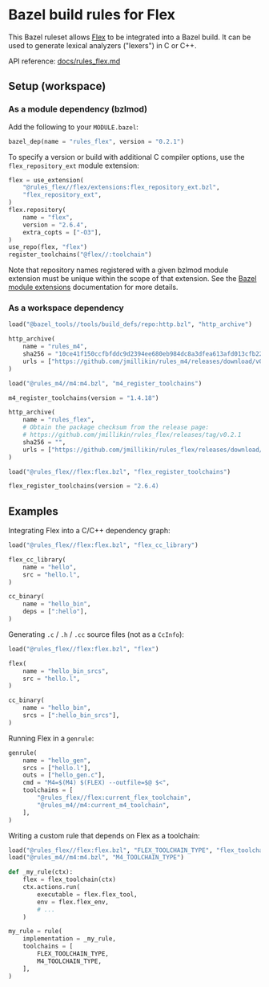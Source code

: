 # Bazel build rules for Flex

This Bazel ruleset allows [Flex] to be integrated into a Bazel build. It can
be used to generate lexical analyzers ("lexers") in C or C++.

API reference: [docs/rules_flex.md](docs/rules_flex.md)

[Flex]: https://github.com/westes/flex

## Setup (workspace)

### As a module dependency (bzlmod)

Add the following to your `MODULE.bazel`:

```python
bazel_dep(name = "rules_flex", version = "0.2.1")
```

To specify a version or build with additional C compiler options, use the
`flex_repository_ext` module extension:

```python
flex = use_extension(
    "@rules_flex//flex/extensions:flex_repository_ext.bzl",
    "flex_repository_ext",
)
flex.repository(
    name = "flex",
    version = "2.6.4",
    extra_copts = ["-O3"],
)
use_repo(flex, "flex")
register_toolchains("@flex//:toolchain")
```

Note that repository names registered with a given bzlmod module extension must
be unique within the scope of that extension. See the [Bazel module extensions]
documentation for more details.

[Bazel module extensions]: https://bazel.build/external/extension

### As a workspace dependency

```python
load("@bazel_tools//tools/build_defs/repo:http.bzl", "http_archive")

http_archive(
    name = "rules_m4",
    sha256 = "10ce41f150ccfbfddc9d2394ee680eb984dc8a3dfea613afd013cfb22ea7445c",
    urls = ["https://github.com/jmillikin/rules_m4/releases/download/v0.2.3/rules_m4-v0.2.3.tar.xz"],
)

load("@rules_m4//m4:m4.bzl", "m4_register_toolchains")

m4_register_toolchains(version = "1.4.18")

http_archive(
    name = "rules_flex",
    # Obtain the package checksum from the release page:
    # https://github.com/jmillikin/rules_flex/releases/tag/v0.2.1
    sha256 = "",
    urls = ["https://github.com/jmillikin/rules_flex/releases/download/v0.2.1/rules_flex-v0.2.1.tar.xz"],
)

load("@rules_flex//flex:flex.bzl", "flex_register_toolchains")

flex_register_toolchains(version = "2.6.4)
```

## Examples

Integrating Flex into a C/C++ dependency graph:

```python
load("@rules_flex//flex:flex.bzl", "flex_cc_library")

flex_cc_library(
    name = "hello",
    src = "hello.l",
)

cc_binary(
    name = "hello_bin",
    deps = [":hello"],
)
```

Generating `.c` / `.h` / `.cc` source files (not as a `CcInfo`):

```python
load("@rules_flex//flex:flex.bzl", "flex")

flex(
    name = "hello_bin_srcs",
    src = "hello.l",
)

cc_binary(
    name = "hello_bin",
    srcs = [":hello_bin_srcs"],
)
```

Running Flex in a `genrule`:

```python
genrule(
    name = "hello_gen",
    srcs = ["hello.l"],
    outs = ["hello_gen.c"],
    cmd = "M4=$(M4) $(FLEX) --outfile=$@ $<",
    toolchains = [
        "@rules_flex//flex:current_flex_toolchain",
        "@rules_m4//m4:current_m4_toolchain",
    ],
)
```

Writing a custom rule that depends on Flex as a toolchain:

```python
load("@rules_flex//flex:flex.bzl", "FLEX_TOOLCHAIN_TYPE", "flex_toolchain")
load("@rules_m4//m4:m4.bzl", "M4_TOOLCHAIN_TYPE")

def _my_rule(ctx):
    flex = flex_toolchain(ctx)
    ctx.actions.run(
        executable = flex.flex_tool,
        env = flex.flex_env,
        # ...
    )

my_rule = rule(
    implementation = _my_rule,
    toolchains = [
        FLEX_TOOLCHAIN_TYPE,
        M4_TOOLCHAIN_TYPE,
    ],
)
```
